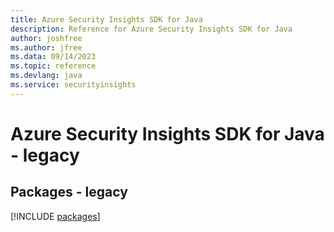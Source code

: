 ```yaml
---
title: Azure Security Insights SDK for Java
description: Reference for Azure Security Insights SDK for Java
author: joshfree
ms.author: jfree
ms.data: 09/14/2023
ms.topic: reference
ms.devlang: java
ms.service: securityinsights
---
```

# Azure Security Insights SDK for Java - legacy
## Packages - legacy
[!INCLUDE [packages](security-insights-index.md)]